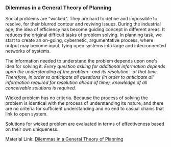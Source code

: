 ### Dilemmas in a General Theory of Planning

Social problems are "wicked". They are hard to define and impossible to resolve, for their blurred contour and reviving issues. During the industrial age, the idea of efficiency has become guiding concept in different areas. It reduces the original difficult tasks of problem solving. In planning task, we start to create an on-going, cybernetic, argumentative process, where output may become input, tying open systems into large and interconnected networks of systems.

The information needed to understand the problem depends upon one's idea for solving it. *Every question asking for additional information depends upon the understanding of the problem--and its resolution--at that time. Therefore, in order to anticipate all questions (in order to anticipate all information required for resolution ahead of time), knowledge of all conceivable solutions is required.*

Wicked problem has no criteria. Because the process of solving the problem is identical with the process of understanding its nature, and there are no criteria for sufficient understanding and no end to casual chains that link to open system.

Solutions for wicked problem are evaluated in terms of effectiveness based on their own uniqueness.

Material Link: [Dilemmas in a General Theory of Planning](https://1drv.ms/b/s!Ak55tr-1XMS7pV3Pj4Yb8gWqcbar)
